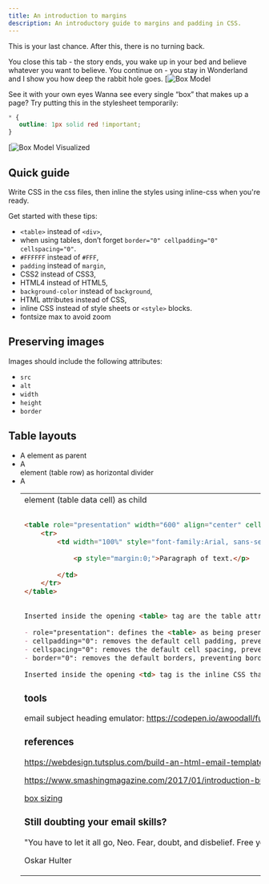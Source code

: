 ```yaml
---
title: An introduction to margins
description: An introductory guide to margins and padding in CSS.
---
```


This is your last chance.
After this, there is no turning back.

You close this tab - the story ends, you wake up in your bed and believe whatever you want to believe.
You continue on - you stay in Wonderland and I show you how deep the rabbit hole goes.
[![Box Model](https://i0.wp.com/css-tricks.com/wp-content/uploads/2021/02/thebox.png?w=570&ssl=1)

See it with your own eyes
Wanna see every single “box” that makes up a page? Try putting this in the stylesheet temporarily:

```css
* {
   outline: 1px solid red !important;
}
```

[![Box Model Visualized](https://i0.wp.com/css-tricks.com/wp-content/uploads/2021/02/all-is-a-box.jpg?w=570&ssl=1)

## Quick guide

Write CSS in the css files, then inline the styles using inline-css when you're ready.

Get started with these tips:

- `<table>` instead of `<div>`,
- when using tables, don’t forget `border="0" cellpadding="0" cellspacing="0"`.
- `#FFFFFF` instead of `#FFF`,
- `padding` instead of `margin`,
- CSS2 instead of CSS3,
- HTML4 instead of HTML5,
- `background-color` instead of `background`,
- HTML attributes instead of CSS,
- inline CSS instead of style sheets or `<style>` blocks.
- fontsize max to avoid zoom

## Preserving images

Images should include the following attributes:

- `src`
- `alt`
- `width`
- `height`
- `border`

## Table layouts

- A <table> element as parent
- A <tr> element (table row) as horizontal divider
- A <td> element (table data cell) as child

```html

<table role="presentation" width="600" align="center" cellpadding="0" cellspacing="0" border="0">
    <tr>
        <td width="100%" style="font-family:Arial, sans-serif; font-size:16px; line-height:1.5em; color:#333333; padding:2em; background-color:#e4e4e4;">

            <p style="margin:0;">Paragraph of text.</p>

        </td>
    </tr>
</table>

```

```md

Inserted inside the opening <table> tag are the table attributes: role, cellpadding, cellspacing, and border. The attributes are defined as follows:

- role="presentation": defines the <table> as being presentational, preventing it from creating issues for subscribers using assistive technologies such as screen readers.
- cellpadding="0": removes the default cell padding, preventing gaps appearing around the content of each table cell.
- cellspacing="0": removes the default cell spacing, preventing gaps appearing between each table cell.
- border="0": removes the default borders, preventing borders from appearing in the table.

Inserted inside the opening <td> tag is the inline CSS that styles the table cell (the <td>) and its content. The text styling will be inherited by all the paragraphs within the <td>, unless the paragraphs themselves have inline CSS overriding those styles inside their respective opening <p> tags. The style margin:0; is applied inside each opening <p> tag to remove the default spacing applied to paragraphs.

  ```

### tools

email subject heading emulator: <https://codepen.io/awoodall/full/XbpMbo/>

### references

<https://webdesign.tutsplus.com/build-an-html-email-template-from-scratch--webdesign-12770a>

<https://www.smashingmagazine.com/2017/01/introduction-building-sending-html-email-for-web-developers/>

[box sizing](https://css-tricks.com/almanac/properties/b/box-sizing/)

### Still doubting your email skills?

"You have to let it all go, Neo. Fear, doubt, and disbelief. Free your mind."

Oskar Hulter
